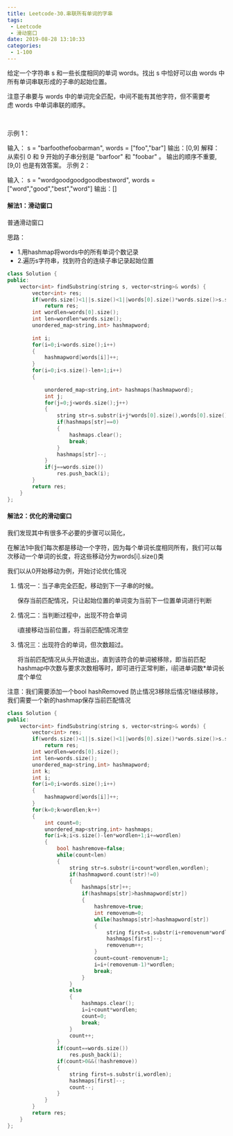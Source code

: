 ```yaml
---
title: Leetcode-30.串联所有单词的字串
tags:
 - Leetcode
 - 滑动窗口
date: 2019-08-28 13:10:33
categories:
 - 1-100
---
```


给定一个字符串 s 和一些长度相同的单词 words。找出 s 中恰好可以由 words 中所有单词串联形成的子串的起始位置。

注意子串要与 words 中的单词完全匹配，中间不能有其他字符，但不需要考虑 words 中单词串联的顺序。

 <!--more-->

示例 1：

输入：
  s = "barfoothefoobarman",
  words = ["foo","bar"]
输出：[0,9]
解释：
从索引 0 和 9 开始的子串分别是 "barfoor" 和 "foobar" 。
输出的顺序不重要, [9,0] 也是有效答案。
示例 2：

输入：
  s = "wordgoodgoodgoodbestword",
  words = ["word","good","best","word"]
输出：[]

#### 解法1：滑动窗口

普通滑动窗口

思路：

- 1.用hashmap将words中的所有单词个数记录
- 2.遍历s字符串，找到符合的连续子串记录起始位置

```c++
class Solution {
public:
    vector<int> findSubstring(string s, vector<string>& words) {
        vector<int> res;
        if(words.size()<1||s.size()<1||words[0].size()*words.size()>s.size())
            return res;
        int wordlen=words[0].size();
        int len=wordlen*words.size();
        unordered_map<string,int> hashmapword;
        
        int i;
        for(i=0;i<words.size();i++)
        {
            hashmapword[words[i]]++;
        }
        for(i=0;i<s.size()-len+1;i++)
        {
            
            unordered_map<string,int> hashmaps(hashmapword);
            int j;
            for(j=0;j<words.size();j++)
            {
                string str=s.substr(i+j*words[0].size(),words[0].size());
                if(hashmaps[str]==0)
                {
                    hashmaps.clear();
                    break;
                }
                hashmaps[str]--;
            }
            if(j==words.size())
                res.push_back(i);
        }
        return res;
    }
};
```

#### 解法2：优化的滑动窗口

我们发现其中有很多不必要的步骤可以简化，

在解法1中我们每次都是移动一个字符，因为每个单词长度相同所有，我们可以每次移动一个单词的长度，将这些移动分为words[i].size()类

我们以从0开始移动为例，开始讨论优化情况

1. 情况一：当子串完全匹配，移动到下一子串的时候。

   保存当前匹配情况，只让起始位置的单词变为当前下一位置单词进行判断

2. 情况二：当判断过程中，出现不符合单词

   i直接移动当前位置，将当前匹配情况清空

3. 情况三：出现符合的单词，但次数超过。

   将当前匹配情况从头开始退出，直到该符合的单词被移除，即当前匹配hashmap中次数与要求次数相等时，即可进行正常判断，i前进单词数*单词长度个单位

注意：我们需要添加一个bool hashRemoved 防止情况3移除后情况1继续移除，我们需要一个新的hashmap保存当前匹配情况

```c++
class Solution {
public:
    vector<int> findSubstring(string s, vector<string>& words) {
        vector<int> res;
        if(words.size()<1||s.size()<1||words[0].size()*words.size()>s.size())
            return res;
        int wordlen=words[0].size();
        int len=words.size();
        unordered_map<string,int> hashmapword;
        int k;
        int i;
        for(i=0;i<words.size();i++)
        {
            hashmapword[words[i]]++;
        }
        for(k=0;k<wordlen;k++)
        {
            int count=0;
            unordered_map<string,int> hashmaps;
            for(i=k;i<s.size()-len*wordlen+1;i+=wordlen)
            {
                bool hashremove=false;
                while(count<len)
                {
                    string str=s.substr(i+count*wordlen,wordlen);
                    if(hashmapword.count(str)!=0)
                    {
                        hashmaps[str]++;
                        if(hashmaps[str]>hashmapword[str])
                        {
                            hashremove=true;
                            int removenum=0;
                            while(hashmaps[str]>hashmapword[str])
                            {
                                string first=s.substr(i+removenum*wordlen,wordlen);
                                hashmaps[first]--;
                                removenum++;
                            }
                            count=count-removenum+1;
                            i=i+(removenum-1)*wordlen;
                            break;
                        }
                    }
                    else
                    {
                        hashmaps.clear();
                        i=i+count*wordlen;
                        count=0;
                        break;
                    }
                    count++;
                }
                if(count==words.size())
                    res.push_back(i);
                if(count>0&&(!hashremove))
                {
                    string first=s.substr(i,wordlen);
                    hashmaps[first]--;
                    count--;
                }
            }
        }
        return res;
    }
};
```

